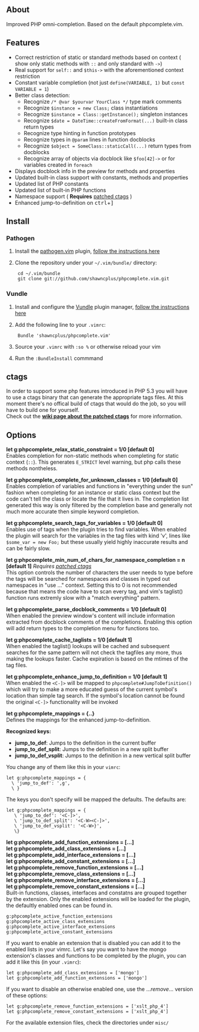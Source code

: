 ## About
Improved PHP omni-completion. Based on the default phpcomplete.vim.
## Features
 * Correct restriction of static or standard methods based on context ( show only static methods with `::` and only standard with `->`)
 * Real support for `self::` and `$this->` with the aforementioned context restriction
 * Constant variable completion (not just `define(VARIABLE, 1)` but `const VARIABLE = 1`)
 * Better class detection:
     - Recognize `/* @var $yourvar YourClass */` type mark comments
     - Recognize `$instance = new Class;` class instantiations
     - Recognize `$instance = Class::getInstance();` singleton instances
     - Recognize `$date = DateTime::createFromFormat(...)` built-in class return types
     - Recognize type hinting in function prototypes
     - Recognize types in `@param` lines in function docblocks
     - Recognize `$object = SomeClass::staticCall(...)` return types from docblocks
     - Recognize array of objects via docblock like `$foo[42]->` or for variables created in `foreach`
 * Displays docblock info in the preview for methods and properties
 * Updated built-in class support with constants, methods and properties
 * Updated list of PHP constants
 * Updated list of built-in PHP functions
 * Namespace support ( **Requires** [patched ctags](https://github.com/shawncplus/phpcomplete.vim/wiki/Patched-ctags) )
 * Enhanced jump-to-definition on <kbd>ctrl</kbd>+<kbd>]</kbd>

## Install

### Pathogen
 1. Install the [pathogen.vim](https://github.com/tpope/vim-pathogen) plugin, [follow the instructions here](https://github.com/tpope/vim-pathogen#installation)
 2. Clone the repository under your `~/.vim/bundle/` directory:

         cd ~/.vim/bundle
         git clone git://github.com/shawncplus/phpcomplete.vim.git

### Vundle
 1. Install and configure the [Vundle](https://github.com/gmarik/vundle) plugin manager, [follow the instructions here](https://github.com/gmarik/vundle#quick-start)
 2. Add the following line to your `.vimrc`:

         Bundle 'shawncplus/phpcomplete.vim'
 3. Source your `.vimrc` with `:so %` or otherwise reload your vim
 4. Run the `:BundleInstall` commmand

## ctags
In order to support some php features introduced in PHP 5.3 you will have to use
a ctags binary that can generate the appropriate tags files. At this moment there's no
offical build of ctags that would do the job, so you will have to build one for yourself.<br>
Check out the **[wiki page about the patched ctags](https://github.com/shawncplus/phpcomplete.vim/wiki/Patched-ctags)** for more information.

## Options

**let g:phpcomplete\_relax\_static\_constraint = 1/0  [default 0]** <br>
Enables completion for non-static methods when completing for static context (`::`).
This generates `E_STRICT` level warning, but php calls these methods nontheless.

**let g:phpcomplete\_complete\_for\_unknown\_classes = 1/0 [default 0]** <br>
Enables completion of variables and functions in "everything under the sun" fashion
when completing for an instance or static class context but the code can't tell the class
or locate the file that it lives in.
The completion list generated this way is only filtered by the completion base
and generally not much more accurate then simple keyword completion.

**let g:phpcomplete\_search\_tags\_for\_variables = 1/0 [default 0]** <br>
Enables use of tags when the plugin tries to find variables.
When enabled the plugin will search for the variables in the tag files with kind 'v',
lines like `$some_var = new Foo;` but these usually yield highly inaccurate results and
can	be fairly slow.

**let g:phpcomplete\_min\_num\_of\_chars\_for\_namespace\_completion = n [default 1]** *Requires [patched ctags](https://github.com/shawncplus/phpcomplete.vim/wiki/Patched-ctags)* <br>
This option controls the number of characters the user needs to type before
the tags will be searched for namespaces and classes in typed out namespaces in
"use ..." context. Setting this to 0 is not recommended because that means the code
have to scan every tag, and vim's taglist() function runs extremly slow with a
"match everything" pattern.<br>

**let g:phpcomplete\_parse\_docblock\_comments = 1/0 [default 0]**<br>
When enabled the preview window's content will include information
extracted from docblock comments of the completions.
Enabling this option will add return types to the completion menu for functions too.

**let g:phpcomplete\_cache\_taglists = 1/0 [default 1]**<br>
When enabled the taglist() lookups will be cached and subsequent searches
for the same pattern will not check the tagfiles any more, thus making the
lookups faster. Cache expiration is based on the mtimes of the tag files.

**let g:phpcomplete_enhance_jump_to_definition = 1/0  [default 1]<br>**
When enabled the `<C-]>` will be mapped to `phpcomplete#JumpToDefinition()`
which will try to make a more educated guess of the current
symbol's location than simple tag search. If the symbol's location
cannot be found the original `<C-]>` functionality will be invoked

**let g:phpcomplete\_mappings = {..} <br>**
Defines the mappings for the enhanced jump-to-definition.

**Recognized keys:**

 - **jump\_to\_def**: Jumps to the definition in the current buffer
 - **jump\_to\_def\_split**: Jumps to the definition in a new split buffer
 - **jump\_to\_def\_vsplit**: Jumps to the definition in a new vertical split buffer

You change any of them like this in your `vimrc`:

    let g:phpcomplete_mappings = {
      \ 'jump_to_def': ',g',
      \ }
The keys you don't specify will be mapped the defaults. The defaults are:

    let g:phpcomplete_mappings = {
       \ 'jump_to_def': '<C-]>',
       \ 'jump_to_def_split': '<C-W><C-]>',
       \ 'jump_to_def_vsplit': '<C-W>}',
       \}

**let g:phpcomplete\_add\_function\_extensions = [...]**<br>
**let g:phpcomplete\_add\_class\_extensions = [...]**<br>
**let g:phpcomplete\_add\_interface\_extensions = [...]**<br>
**let g:phpcomplete\_add\_constant\_extensions = [...]**<br>
**let g:phpcomplete\_remove\_function\_extensions = [...]**<br>
**let g:phpcomplete\_remove\_class\_extensions = [...]**<br>
**let g:phpcomplete\_remove\_interface\_extensions = [...]**<br>
**let g:phpcomplete\_remove\_constant\_extensions = [...]**<br>
Built-in functions, classes, interfaces and constatns are grouped together by the extension.
Only the enabled extensions will be loaded for the plugin, the defaultly enabled ones can be
found in.

    g:phpcomplete_active_function_extensions
    g:phpcomplete_active_class_extensions
    g:phpcomplete_active_interface_extensions
    g:phpcomplete_active_constant_extensions

If you want to enable an extension that is disabled you can add it to the enabled lists
in your vimrc. Let's say you want to have the mongo extension's classes and functions
to be completed by the plugin, you can add it like this (in your `.vimrc`):

    let g:phpcomplete_add_class_extensions = ['mongo']
    let g:phpcomplete_add_function_extensions = ['mongo']

If you want to disable an otherwise enabled one, use the ..._remove_... version of these options:

    let g:phpcomplete_remove_function_extensions = ['xslt_php_4']
    let g:phpcomplete_remove_constant_extensions = ['xslt_php_4']

For the available extension files, check the directories under `misc/`

